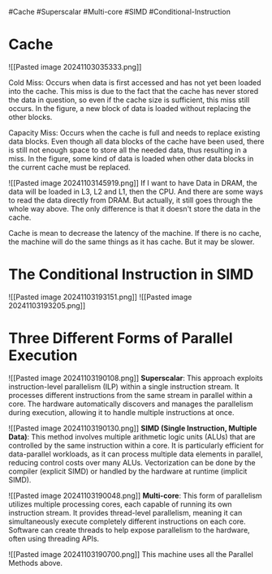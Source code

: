 #Cache #Superscalar #Multi-core  #SIMD #Conditional-Instruction 
# Cache
![[Pasted image 20241103035333.png]]

Cold Miss: 
Occurs when data is first accessed and has not yet been loaded into the cache. This miss is due to the fact that the cache has never stored the data in question, so even if the cache size is sufficient, this miss still occurs.
In the figure, a new block of data is loaded without replacing the other blocks.

Capacity Miss: 
Occurs when the cache is full and needs to replace existing data blocks. Even though all data blocks of the cache have been used, there is still not enough space to store all the needed data, thus resulting in a miss.
In the figure, some kind of data is loaded when other data blocks in the current cache must be replaced.


![[Pasted image 20241103145919.png]]
If I want to have Data in DRAM, the data will be loaded in L3, L2 and L1, then the CPU. 
And there are some ways to read the data directly from DRAM. But actually, it still goes through the whole way above. The only difference is that it doesn't store the data in the cache.


Cache is mean to decrease the latency of the machine. If there is no cache, the machine will do the same things as it has cache. But it may be slower.

# The Conditional Instruction in SIMD
![[Pasted image 20241103193151.png]]
![[Pasted image 20241103193205.png]]
# Three Different Forms of Parallel Execution

![[Pasted image 20241103190108.png]]
**Superscalar**: This approach exploits instruction-level parallelism (ILP) within a single instruction stream. It processes different instructions from the same stream in parallel within a core. The hardware automatically discovers and manages the parallelism during execution, allowing it to handle multiple instructions at once.

![[Pasted image 20241103190130.png]]
**SIMD (Single Instruction, Multiple Data)**: This method involves multiple arithmetic logic units (ALUs) that are controlled by the same instruction within a core. It is particularly efficient for data-parallel workloads, as it can process multiple data elements in parallel, reducing control costs over many ALUs. Vectorization can be done by the compiler (explicit SIMD) or handled by the hardware at runtime (implicit SIMD).

![[Pasted image 20241103190048.png]]
**Multi-core**: This form of parallelism utilizes multiple processing cores, each capable of running its own instruction stream. It provides thread-level parallelism, meaning it can simultaneously execute completely different instructions on each core. Software can create threads to help expose parallelism to the hardware, often using threading APIs.


![[Pasted image 20241103190700.png]]
This machine uses all the Parallel Methods above.
